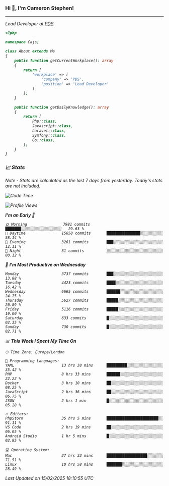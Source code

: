 ### Hi 👋, I'm Cameron Stephen!
<hr>
<p><em>Lead Developer at <a href="https://prindatasolutions.co.uk">PDS</a></p>


```php
<?php

namespace Cajs;

class About extends Me
{
    public function getCurrentWorkplace(): array
    {
        return [
            'workplace' => [
                'company' => 'PDS',
                'position' => 'Lead Developer'
            ]
        ];
    }

    public function getDailyKnowledge(): array
    {
        return [
            Php::class,
            Javascript::class,
            Laravel::class,
            Symfony::class,
            Go::class,
        ];
    }
}
```

### 📈 Stats
<p><em>Note - Stats are calculated as the last 7 days from yesterday. Today's stats are not included.</em></p>


<!--START_SECTION:waka-->
![Code Time](http://img.shields.io/badge/Code%20Time-4%2C322%20hrs%2030%20mins-blue)

![Profile Views](http://img.shields.io/badge/Profile%20Views-3-blue)

**I'm an Early 🐤** 

```text
🌞 Morning                7981 commits        ███████░░░░░░░░░░░░░░░░░░   29.63 % 
🌆 Daytime                15658 commits       ███████████████░░░░░░░░░░   58.14 % 
🌃 Evening                3261 commits        ███░░░░░░░░░░░░░░░░░░░░░░   12.11 % 
🌙 Night                  31 commits          ░░░░░░░░░░░░░░░░░░░░░░░░░   00.12 % 
```
📅 **I'm Most Productive on Wednesday** 

```text
Monday                   3737 commits        ███░░░░░░░░░░░░░░░░░░░░░░   13.88 % 
Tuesday                  4423 commits        ████░░░░░░░░░░░░░░░░░░░░░   16.42 % 
Wednesday                6665 commits        ██████░░░░░░░░░░░░░░░░░░░   24.75 % 
Thursday                 5627 commits        █████░░░░░░░░░░░░░░░░░░░░   20.89 % 
Friday                   5116 commits        █████░░░░░░░░░░░░░░░░░░░░   19.00 % 
Saturday                 633 commits         █░░░░░░░░░░░░░░░░░░░░░░░░   02.35 % 
Sunday                   730 commits         █░░░░░░░░░░░░░░░░░░░░░░░░   02.71 % 
```


📊 **This Week I Spent My Time On** 

```text
🕑︎ Time Zone: Europe/London

💬 Programming Languages: 
YAML                     13 hrs 38 mins      █████████░░░░░░░░░░░░░░░░   35.42 % 
PHP                      8 hrs 33 mins       ██████░░░░░░░░░░░░░░░░░░░   22.22 % 
Docker                   3 hrs 10 mins       ██░░░░░░░░░░░░░░░░░░░░░░░   08.25 % 
JavaScript               2 hrs 36 mins       ██░░░░░░░░░░░░░░░░░░░░░░░   06.75 % 
JSON                     2 hrs 1 min         █░░░░░░░░░░░░░░░░░░░░░░░░   05.28 % 

🔥 Editors: 
PhpStorm                 35 hrs 5 mins       ███████████████████████░░   91.11 % 
VS Code                  2 hrs 19 mins       ██░░░░░░░░░░░░░░░░░░░░░░░   06.05 % 
Android Studio           1 hr 5 mins         █░░░░░░░░░░░░░░░░░░░░░░░░   02.85 % 

💻 Operating System: 
Mac                      27 hrs 32 mins      ██████████████████░░░░░░░   71.51 % 
Linux                    10 hrs 58 mins      ███████░░░░░░░░░░░░░░░░░░   28.49 % 
```


 Last Updated on 15/02/2025 18:10:55 UTC
<!--END_SECTION:waka-->

